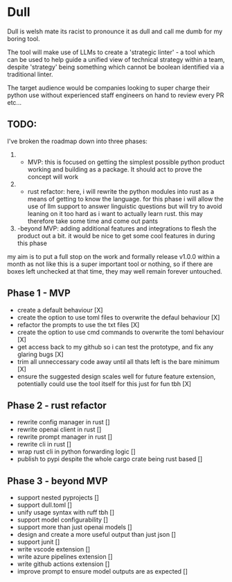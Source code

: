 # Dull

Dull is welsh mate its racist to pronounce it as dull and call me dumb for my boring tool.

The tool will make use of LLMs to create a 'strategic linter' - a tool which can be used to help guide a unified view of technical strategy within a team, despite 'strategy' being something which cannot be boolean identified via a traditional linter.

The target audience would be companies looking to super charge their python use without experienced staff engineers on hand to review every PR etc...

## TODO:

I've broken the roadmap down into three phases:

1. - MVP: this is focused on getting the simplest possible python product working and building as a package. It should act to prove the concept will work
2. - rust refactor: here, i will rewrite the python modules into rust as a means of getting to know the language. for this phase i will allow the use of llm support to answer linguistic questions but will try to avoid leaning on it too hard as i want to actually learn rust. this may therefore take some time and come out pants
3. -beyond MVP: adding additional features and integrations to flesh the product out a bit. it would be nice to get some cool features in during this phase

my aim is to put a full stop on the work and formally release v1.0.0 within a month as not like this is a super important tool or nothing, so if there are boxes left unchecked at that time, they may well remain forever untouched.

Phase 1 - MVP
-------------
- create a default behaviour [X]
- create the option to use toml files to overwrite the defaul behaviour [X]
- refactor the prompts to use the txt files [X]
- create the option to use cmd commands to overwrite the toml behaviour [X]
- get access back to my github so i can test the prototype, and fix any glaring bugs [X]
- trim all unneccessary code away until all thats left is the bare minimum [X]
- ensure the suggested design scales well for future feature extension, potentially could use the tool itself for this just for fun tbh [X]

Phase 2 - rust refactor
-----------------------
- rewrite config manager in rust []
- rewrite openai client in rust []
- rewrite prompt manager in rust []
- rewrite cli in rust []
- wrap rust cli in python forwarding logic []
- publish to pypi despite the whole cargo crate being rust based []

Phase 3 - beyond MVP
--------------------
- support nested pyprojects []
- support dull.toml []
- unify usage syntax with ruff tbh []
- support model configurability []
- support more than just openai models []
- design and create a more useful output than just json []
- support junit []
- write vscode extension []
- write azure pipelines extension []
- write github actions extension []
- improve prompt to ensure model outputs are as expected []